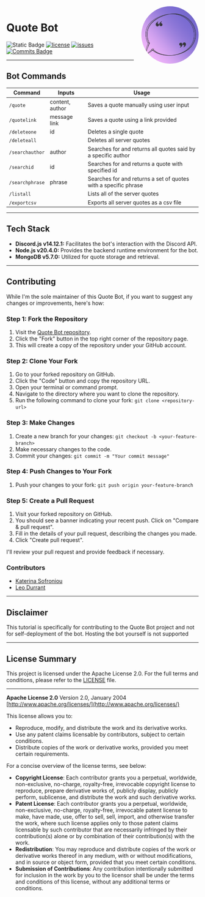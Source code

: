 <div style="float: right; margin-left: 20px;">
  <img style="border-radius: 50%;" height="150" src="QuoteBot.png" alt="QuoteBot Image">
</div>

# Quote Bot

![Static Badge](https://img.shields.io/github/package-json/v/katsofroniou/quote-bot?color=pink)
[![license](https://img.shields.io/github/license/katsofroniou/quote-bot?color=d2afff)](https://github.com/katsofroniou/quote-bot/blob/main/LICENSE)
[![issues](https://img.shields.io/github/issues/katsofroniou/quote-bot?color=pink)](https://github.com/katsofroniou/quote-bot/issues)
[![Commits Badge](https://img.shields.io/github/commit-activity/m/katsofroniou/quote-bot?color=d2afff)](https://github.com/katsofroniou/quote-bot/graphs/commit-activity)

---

## Bot Commands
| Command       | Inputs          | Usage                                                           |
|---------------|-----------------|-----------------------------------------------------------------|
| `/quote`        | content, author | Saves a quote manually using user input                         |
| `/quotelink`    | message link    | Saves a quote using a link provided                             |
| `/deleteone`    | id              | Deletes a single quote                                          |
| `/deleteall`    |                 | Deletes all server quotes                                       |                         
| `/searchauthor` | author          | Searches for and returns all quotes said by a specific author   |
| `/searchid`     | id              | Searches for and returns a quote with specified id              |
| `/searchphrase` | phrase          | Searches for and returns a set of quotes with a specific phrase |
| `/listall`      |                 | Lists all of the server quotes                                  |
| `/exportcsv`    |                 | Exports all server quotes as a csv file                         |

---

## Tech Stack

- **Discord.js v14.12.1:** Facilitates the bot's interaction with the Discord API.
- **Node.js v20.4.0:** Provides the backend runtime environment for the bot.
- **MongoDB v5.7.0:** Utilized for quote storage and retrieval.

---

## Contributing
While I'm the sole maintainer of this Quote Bot, if you want to suggest any changes or improvements, here's how: 

### Step 1: Fork the Repository

1. Visit the [Quote Bot repository](https://github.com/katsofroniou/quote-bot).
2. Click the "Fork" button in the top right corner of the repository page.
3. This will create a copy of the repository under your GitHub account.

### Step 2: Clone Your Fork

1. Go to your forked repository on GitHub.
2. Click the "Code" button and copy the repository URL.
3. Open your terminal or command prompt.
4. Navigate to the directory where you want to clone the repository.
5. Run the following command to clone your fork: `git clone <repository-url>`

### Step 3: Make Changes

1. Create a new branch for your changes: `git checkout -b <your-feature-branch>`
2. Make necessary changes to the code.
3. Commit your changes: `git commit -m "Your commit message"`

### Step 4: Push Changes to Your Fork

1. Push your changes to your fork: `git push origin your-feature-branch`
### Step 5: Create a Pull Request

1. Visit your forked repository on GitHub.
2. You should see a banner indicating your recent push. Click on "Compare & pull request".
3. Fill in the details of your pull request, describing the changes you made.
4. Click "Create pull request".

I'll review your pull request and provide feedback if necessary.

### Contributors
- [Katerina Sofroniou](https://github.com/katsofroniou)
- [Leo Durrant](https://github.com/zanyleonic)

---

## Disclaimer

This tutorial is specifically for contributing to the Quote Bot project and not for self-deployment of the bot. 
Hosting the bot yourself is not supported

---

## License Summary

This project is licensed under the Apache License 2.0. For the full terms and conditions, please refer to the [LICENSE](LICENSE) file.

---

**Apache License 2.0**
Version 2.0, January 2004
[http://www.apache.org/licenses/](http://www.apache.org/licenses/)

This license allows you to:

- Reproduce, modify, and distribute the work and its derivative works.
- Use any patent claims licensable by contributors, subject to certain conditions.
- Distribute copies of the work or derivative works, provided you meet certain requirements.

For a concise overview of the license terms, see below:

- **Copyright License**: Each contributor grants you a perpetual, worldwide, non-exclusive, no-charge, royalty-free, irrevocable copyright license to reproduce, prepare derivative works of, publicly display, publicly perform, sublicense, and distribute the work and such derivative works.
- **Patent License**: Each contributor grants you a perpetual, worldwide, non-exclusive, no-charge, royalty-free, irrevocable patent license to make, have made, use, offer to sell, sell, import, and otherwise transfer the work, where such license applies only to those patent claims licensable by such contributor that are necessarily infringed by their contribution(s) alone or by combination of their contribution(s) with the work.
- **Redistribution**: You may reproduce and distribute copies of the work or derivative works thereof in any medium, with or without modifications, and in source or object form, provided that you meet certain conditions.
- **Submission of Contributions**: Any contribution intentionally submitted for inclusion in the work by you to the licensor shall be under the terms and conditions of this license, without any additional terms or conditions.